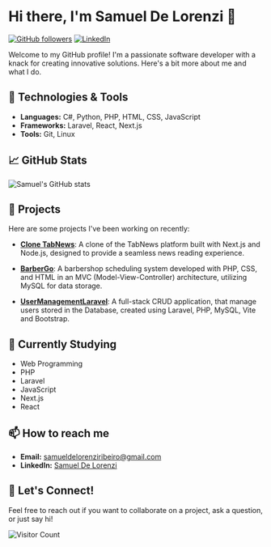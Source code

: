 # Hi there, I'm Samuel De Lorenzi 👋

[![GitHub followers](https://img.shields.io/github/followers/samueldelorenzi?style=social)](https://github.com/samueldelorenzi?tab=followers)
[![LinkedIn](https://img.shields.io/badge/LinkedIn-Connect-blue)](https://www.linkedin.com/in/samueldelorenzi/)

Welcome to my GitHub profile! I'm a passionate software developer with a knack for creating innovative solutions. Here's a bit more about me and what I do.

## 🔧 Technologies & Tools
- **Languages:** C#, Python, PHP, HTML, CSS, JavaScript
- **Frameworks:** Laravel, React, Next.js
- **Tools:** Git, Linux

## 📈 GitHub Stats
![Samuel's GitHub stats](https://github-readme-stats.vercel.app/api?username=samueldelorenzi&show_icons=true&theme=dracula)

## 💼 Projects
Here are some projects I've been working on recently:

- [**Clone TabNews**](https://github.com/samueldelorenzi/clone-tabnews):
  A clone of the TabNews platform built with Next.js and Node.js, designed to provide a seamless news reading experience.

- [**BarberGo**](https://github.com/samueldelorenzi/barbergo):
  A barbershop scheduling system developed with PHP, CSS, and HTML in an MVC (Model-View-Controller) architecture, utilizing MySQL for data storage.

- [**UserManagementLaravel**](https://github.com/samueldelorenzi/user-management-laravel):
  A full-stack CRUD application, that manage users stored in the Database, created using Laravel, PHP, MySQL, Vite and Bootstrap.

## 🌱 Currently Studying
- Web Programming
- PHP
- Laravel
- JavaScript
- Next.js
- React

## 📫 How to reach me
- **Email:** samueldelorenziribeiro@gmail.com
- **LinkedIn:** [Samuel De Lorenzi](https://www.linkedin.com/in/samueldelorenzi/)

## 💬 Let's Connect!
Feel free to reach out if you want to collaborate on a project, ask a question, or just say hi!

![Visitor Count](https://profile-counter.glitch.me/samueldelorenzi/count.svg)
